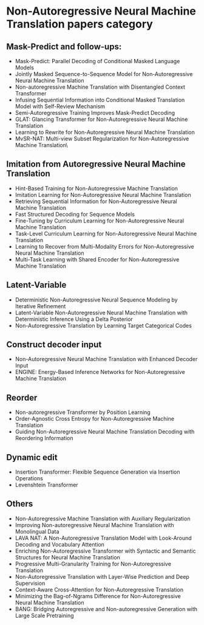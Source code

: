 # Non-Autoregressive Neural Machine Translation papers category

## Mask-Predict and follow-ups:
* Mask-Predict: Parallel Decoding of Conditional Masked Language Models
* Jointly Masked Sequence-to-Sequence Model for Non-Autoregressive Neural Machine Translation
* Non-autoregressive Machine Translation with Disentangled Context Transformer
* Infusing Sequential Information into Conditional Masked Translation Model with Self-Review Mechanism
* Semi-Autoregressive Training Improves Mask-Predict Decoding
* GLAT: Glancing Transformer for Non-Autoregressive Neural Machine Translation
* Learning to Rewrite for Non-Autoregressive Neural Machine Translation
* MvSR-NAT: Multi-view Subset Regularization for Non-Autoregressive Machine Translation\


## Imitation from Autoregressive Neural Machine Translation
* Hint-Based Training for Non-Autoregressive Machine Translation
* Imitation Learning for Non-Autoregressive Neural Machine Translation
* Retrieving Sequential Information for Non-Autoregressive Neural Machine Translation
* Fast Structured Decoding for Sequence Models
* Fine-Tuning by Curriculum Learning for Non-Autoregressive Neural Machine Translation
* Task-Level Curriculum Learning for Non-Autoregressive Neural Machine Translation
* Learning to Recover from Multi-Modality Errors for Non-Autoregressive Neural Machine Translation
* Multi-Task Learning with Shared Encoder for Non-Autoregressive Machine Translation


## Latent-Variable
* Deterministic Non-Autoregressive Neural Sequence Modeling by Iterative Refinement
* Latent-Variable Non-Autoregressive Neural Machine Translation with Deterministic Inference Using a Delta Posterior
* Non-Autoregressive Translation by Learning Target Categorical Codes


## Construct decoder input
* Non-Autoregressive Neural Machine Translation with Enhanced Decoder Input
* ENGINE: Energy-Based Inference Networks for Non-Autoregressive Machine Translation



## Reorder 
* Non-autoregressive Transformer by Position Learning
* Order-Agnostic Cross Entropy for Non-Autoregressive Machine Translation
* Guiding Non-Autoregressive Neural Machine Translation Decoding with Reordering Information


## Dynamic edit
* Insertion Transformer: Flexible Sequence Generation via Insertion Operations
* Levenshtein Transformer


## Others 
* Non-Autoregressive Machine Translation with Auxiliary Regularization
* Improving Non-autoregressive Neural Machine Translation with Monolingual Data
* LAVA NAT: A Non-Autoregressive Translation Model with Look-Around Decoding and Vocabulary Attention
* Enriching Non-Autoregressive Transformer with Syntactic and Semantic Structures for Neural Machine Translation
* Progressive Multi-Granularity Training for Non-Autoregressive Translation
* Non-Autoregressive Translation with Layer-Wise Prediction and Deep Supervision
* Context-Aware Cross-Attention for Non-Autoregressive Translation
* Minimizing the Bag-of-Ngrams Difference for Non-Autoregressive Neural Machine Translation
* BANG: Bridging Autoregressive and Non-autoregressive Generation with Large Scale Pretraining
